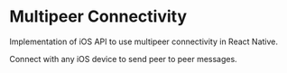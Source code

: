 # Multipeer Connectivity

Implementation of iOS API to use multipeer connectivity in React Native.

Connect with any iOS device to send peer to peer messages.
